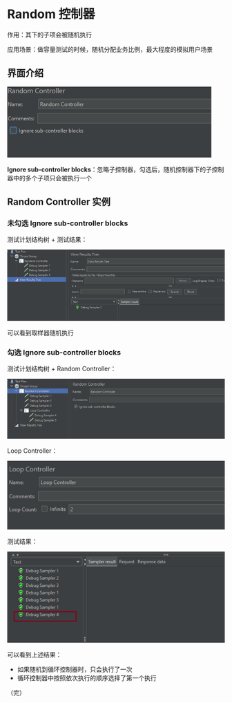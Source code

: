 # Random 控制器

作用：其下的子项会被随机执行

应用场景：做容量测试的时候，随机分配业务比例，最大程度的模拟用户场景

## 界面介绍

![random](./images/random1.png)

**Ignore sub-controller blocks**：忽略子控制器，勾选后，随机控制器下的子控制器中的多个子项只会被执行一个

## Random Controller 实例

### 未勾选 Ignore sub-controller blocks

测试计划结构树 + 测试结果：

![random](./images/random2.png)

可以看到取样器随机执行

### 勾选 Ignore sub-controller blocks

测试计划结构树 + Random Controller：

![random](./images/random3.png)

Loop Controller：

![random](./images/random6.png)

测试结果：

![random](./images/random4.png)

可以看到上述结果：

+ 如果随机到循环控制器时，只会执行了一次
+ 循环控制器中按照依次执行的顺序选择了第一个执行

（完）